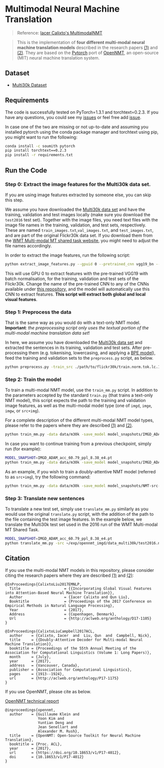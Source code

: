 # Multimodal Neural Machine Translation

> Reference: [Iacer Calixto's MultimodalNMT](https://github.com/iacercalixto/MultimodalNMT)

> This is the implementation of **four different multi-modal neural machine translation models** described in the research papers [(1)](http://aclweb.org/anthology/D17-1105) and [(2)](https://aclweb.org/anthology/P/P17/P17-1175.pdf).
They are based on the [Pytorch](https://github.com/pytorch/pytorch) port of [OpenNMT](https://github.com/OpenNMT/OpenNMT), an open-source (MIT) neural machine translation system.

## Dataset

 - [Multi30k Dataset](https://github.com/multi30k/dataset)

 
## Requirements

The code is successfully tested on PyTorch=1.3.1 and torchtext=0.2.3. If you have any questions, you could see my [issues](https://github.com/Eurus-Holmes/MNMT/issues?q=is%3Aissue+is%3Aclosed) or feel free add [issue](https://github.com/Eurus-Holmes/MNMT/issues).

In case one of the two are missing or not up-to-date and assuming you installed pytorch using the conda package manager and torchtext using pip, you might want to run the following:

```bash
conda install -c soumith pytorch
pip install torchtext==0.2.3
pip install -r requirements.txt
```


## Run the Code

### Step 0: Extract the image features for the Multi30k data set.

If you are using image features extracted by someone else, you can skip this step.

We assume you have downloaded the [Multi30k data set](http://www.statmt.org/wmt16/multimodal-task.html) and have the training, validation and test images locally (make sure you download the `test2016` test set). Together with the image files, you need text files with the image file names in the training, validation, and test sets, respectively. These are named `train_images.txt`,`val_images.txt`, and `test_images.txt`, and are part of the original Flickr30k data set. If you download them from the [WMT Multi-modal MT shared task website](http://www.statmt.org/wmt16/multimodal-task.html), you might need to adjust the file names accordingly.

In order to extract the image features, run the following script:

```bash
python extract_image_features.py --gpuid 0 --pretrained_cnn vgg19_bn --splits=train,valid,test --images_path ./path/to/flickr30k/images/ --train_fnames ./path/to/flickr30k/train_images.txt --valid_fnames ./path/to/flickr30k/val_images.txt --test_fnames ./path/to/flickr30k/test2016_images.txt
```

This will use GPU 0 to extract features with the pre-trained VGG19 with batch normalisation, for the training, validation and test sets of the Flickr30k. Change the name of the pre-trained CNN to any of the CNNs available under [this repository](https://github.com/Cadene/pretrained-models.pytorch), and the model will automatically use this CNN to extract features. **This script will extract both global and local visual features**.


### Step 1: Preprocess the data

That is the same way as you would do with a text-only NMT model. **Important**: *the preprocessing script only uses the textual portion of the multi-modal machine translation data set*!

In here, we assume you have downloaded the [Multi30k data set](http://www.statmt.org/wmt16/multimodal-task.html) and extracted the sentences in its training, validation and test sets. After pre-processing them (e.g. tokenising, lowercasing, and applying a [BPE model](https://github.com/rsennrich/subword-nmt)), feed the training and validation sets to the `preprocess.py` script, as below.

```bash
python preprocess.py -train_src ./path/to/flickr30k/train.norm.tok.lc.10000bpe.en -train_tgt ./path/to/flickr30k/train.norm.tok.lc.10000bpe.de -valid_src ./path/to/flickr30k/val.norm.tok.lc.10000bpe.en -valid_tgt ./path/to/flickr30k/val.norm.tok.lc.10000bpe.de -save_data ./data/m30k
```


### Step 2: Train the model

To train a multi-modal NMT model, use the `train_mm.py` script. In addition to the parameters accepted by the standard `train.py` (that trains a text-only NMT model), this script expects the path to the training and validation image features, as well as the multi-modal model type (one of `imgd`, `imge`, `imgw`, or `src+img`).

For a complete description of the different multi-modal NMT model types, please refer to the papers where they are described [(1)](http://aclweb.org/anthology/D17-1105) and [(2)](https://aclweb.org/anthology/P/P17/P17-1175.pdf).

```bash
python train_mm.py -data data/m30k -save_model model_snapshots/IMGD_ADAM -gpuid 0 -epochs 25 -batch_size 40 -path_to_train_img_feats ./flickr30k_train_vgg19_bn_cnn_features.hdf5 -path_to_valid_img_feats ./flickr30k_valid_vgg19_bn_cnn_features.hdf5 -optim adam -learning_rate 0.002 -use_nonlinear_projection --multimodal_model_type imgd
```

In case you want to continue training from a previous checkpoint, simply run (for example):

```bash
MODEL_SNAPSHOT=IMGD_ADAM_acc_60.79_ppl_8.38_e4.pt
python train_mm.py -data data/m30k -save_model model_snapshots/IMGD_ADAM -gpuid 0 -epochs 25 -batch_size 40 -path_to_train_img_feats /path/to/flickr30k/features/flickr30k_train_vgg19_bn_cnn_features.hdf5 -path_to_valid_img_feats /path/to/flickr30k/features/flickr30k_valid_vgg19_bn_cnn_features.hdf5 -optim adam -learning_rate 0.002 -use_nonlinear_projection --multimodal_model_type imgd -train_from model_snapshots/${MODEL_SNAPSHOT}
```

As an example, if you wish to train a doubly-attentive NMT model (referred to as `src+img`), try the following command:

```bash
python train_mm.py -data data/m30k -save_model model_snapshots/NMT-src-img_ADAM -gpuid 0 -epochs 25 -batch_size 40 -path_to_train_img_feats /path/to/flickr30k/features/flickr30k_train_vgg19_bn_cnn_features.hdf5 -path_to_valid_img_feats /path/to/flickr30k/features/flickr30k_valid_vgg19_bn_cnn_features.hdf5 -optim adam -learning_rate 0.002 -use_nonlinear_projection --decoder_type doubly-attentive-rnn --multimodal_model_type src+img
```


### Step 3: Translate new sentences

To translate a new test set, simply use `translate_mm.py` similarly as you would use the original `translate.py` script, with the addition of the path to the file containing the test image features. In the example below, we translate the Multi30k test set used in the 2016 run of the WMT Multi-modal MT Shared Task.

```bash
MODEL_SNAPSHOT=IMGD_ADAM_acc_60.79_ppl_8.38_e4.pt
python translate_mm.py -src ~/exp/opennmt_imgd/data_multi30k/test2016.norm.tok.lc.bpe10000.en -model model_snapshots/${MODEL_SNAPSHOT} -path_to_test_img_feats ~/resources/multi30k/features/flickr30k_test_vgg19_bn_cnn_features.hdf5 -output model_snapshots/${MODEL_SNAPSHOT}.translations-test2016
```

## Citation

If you use the multi-modal NMT models in this repository, please consider citing the research papers where they are described [(1)](http://aclweb.org/anthology/D17-1105) and [(2)](https://aclweb.org/anthology/P/P17/P17-1175.pdf):

```
@InProceedings{CalixtoLiu2017EMNLP,
  Title                    = {{Incorporating Global Visual Features into Attention-Based Neural Machine Translation}},
  Author                   = {Iacer Calixto and Qun Liu},
  Booktitle                = {Proceedings of the 2017 Conference on Empirical Methods in Natural Language Processing},
  Year                     = {2017},
  Address                  = {Copenhagen, Denmark},
  Url                      = {http://aclweb.org/anthology/D17-1105}
}
```

```
@InProceedings{CalixtoLiuCampbell2017ACL,
  author    = {Calixto, Iacer  and  Liu, Qun  and  Campbell, Nick},
  title     = {{Doubly-Attentive Decoder for Multi-modal Neural Machine Translation}},
  booktitle = {Proceedings of the 55th Annual Meeting of the Association for Computational Linguistics (Volume 1: Long Papers)},
  month     = {July},
  year      = {2017},
  address   = {Vancouver, Canada},
  publisher = {Association for Computational Linguistics},
  pages     = {1913--1924},
  url       = {http://aclweb.org/anthology/P17-1175}
}
```

If you use OpenNMT, please cite as below.

[OpenNMT technical report](https://doi.org/10.18653/v1/P17-4012)

```
@inproceedings{opennmt,
  author    = {Guillaume Klein and
               Yoon Kim and
               Yuntian Deng and
               Jean Senellart and
               Alexander M. Rush},
  title     = {OpenNMT: Open-Source Toolkit for Neural Machine Translation},
  booktitle = {Proc. ACL},
  year      = {2017},
  url       = {https://doi.org/10.18653/v1/P17-4012},
  doi       = {10.18653/v1/P17-4012}
}
```
